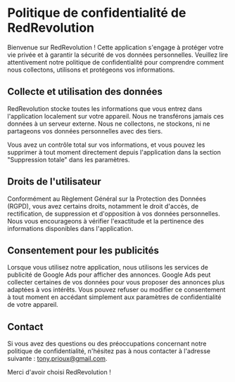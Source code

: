 # Politique de confidentialité de RedRevolution

Bienvenue sur RedRevolution ! Cette application s'engage à protéger votre vie privée et à garantir la sécurité de vos données personnelles. 
Veuillez lire attentivement notre politique de confidentialité pour comprendre comment nous collectons, utilisons et protégeons vos informations.

## Collecte et utilisation des données

RedRevolution stocke toutes les informations que vous entrez dans l'application localement sur votre appareil. 
Nous ne transférons jamais ces données à un serveur externe.
Nous ne collectons, ne stockons, ni ne partageons vos données personnelles avec des tiers.

Vous avez un contrôle total sur vos informations, et vous pouvez les supprimer à tout moment directement depuis l'application dans la section "Suppression totale" dans les paramètres.

## Droits de l'utilisateur

Conformément au Règlement Général sur la Protection des Données (RGPD), vous avez certains droits, notamment le droit d'accès, de rectification, de suppression et d'opposition à vos données personnelles. 
Nous vous encourageons à vérifier l'exactitude et la pertinence des informations disponibles dans l'application.

## Consentement pour les publicités

Lorsque vous utilisez notre application, nous utilisons les services de publicité de Google Ads pour afficher des annonces. 
Google Ads peut collecter certaines de vos données pour vous proposer des annonces plus adaptées à vos intérêts. 
Vous pouvez refuser ou modifier ce consentement à tout moment en accédant simplement aux paramètres de confidentialité de votre appareil.

## Contact

Si vous avez des questions ou des préoccupations concernant notre politique de confidentialité, n'hésitez pas à nous contacter à l'adresse suivante : [tony.prioux@gmail.com](mailto:tony.prioux@gmail.com).

Merci d'avoir choisi RedRevolution !
